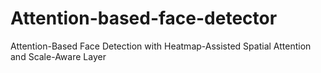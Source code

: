 # Attention-based-face-detector
Attention-Based Face Detection with Heatmap-Assisted Spatial Attention and Scale-Aware Layer 
